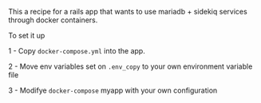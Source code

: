 This a recipe for a rails app that wants to use mariadb + sidekiq services through docker containers. 

To set it up 

1 - Copy `docker-compose.yml` into the app. 

2 - Move env variables set on `.env_copy` to your own environment variable file

3 - Modifye `docker-compose` myapp with your own configuration
